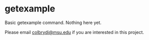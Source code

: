 # getexample

Basic getexample command.  Nothing here yet. 

Please email colbrydi@msu.edu if you are interested in this project.
